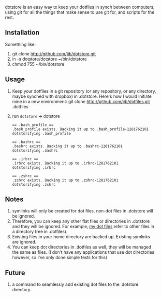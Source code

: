 dotstore is an easy way to keep your dotfiles in synch between computers, using git for all the things that make sense to use git for, and scripts for the rest.

## Installation

Something like:

1.  git clone http://github.com/jjb/dotstore.git
2.  ln -s dotstore/dotstore ~/bin/dotstore
3.  chmod 755 ~/bin/dotstore

## Usage

1.  Keep your dotfiles in a git repository (or any repository, or any directory, maybe synched with dropbox) in .dotstore. Here's how I would initiate mine in a new environment:
        git clone http://github.com/jjb/dotfiles.git .dotfiles
2.  run `dotstore` 
        ➔ dotstore 

        == .bash_profile ==
        .bash_profile exists. Backing it up to .bash_profile-1281762101
        dotstorifying .bash_profile

        == .bashrc ==
        .bashrc exists. Backing it up to .bashrc-1281762101
        dotstorifying .bashrc

        == .irbrc ==
        .irbrc exists. Backing it up to .irbrc-1281762101
        dotstorifying .irbrc

        == .zshrc ==
        .zshrc exists. Backing it up to .zshrc-1281762101
        dotstorifying .zshrc

## Notes
1.  symlinks will only be created for dot files. non-dot files in .dotstore will be ignored.
2.  Therefore, you can keep any other flat files or directories in .dotstore and they will be ignored. For example, [my dot files](http://github.com/jjb/dotfiles) refer to other files in a directory tree in .dotfiles).
3.  Existing files in your home directory are backed up. Existing symlinks are ignored.
4.  You can keep dot directories in .dotfiles as well, they will be managed the same as files. (I don't have any applications that use dot directories however, so I've only done simple tests for this)

## Future
1.  a command to seamlessly add existing dot files to the .dotstore directory.